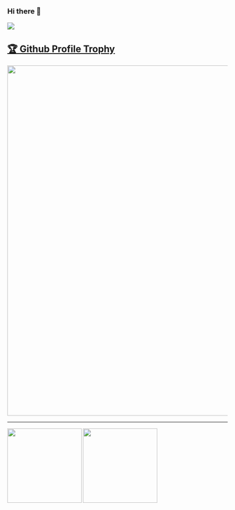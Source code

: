 ### Hi there 👋 

![](https://hits.seeyoufarm.com/api/count/incr/badge.svg?url=https%3A%2F%2Fgithub.com%2Flf7817%2Fhit-counter&count_bg=%236493e9&title_bg=%231B1A1A&icon=iconify.svg&icon_color=%23E7E7E7&title=Visitors&edge_flat=false)

<!--
**lf7817/lf7817** is a ✨ _special_ ✨ repository because its `README.md` (this file) appears on your GitHub profile.

Here are some ideas to get you started:

- 🔭 I’m currently working on ...
- 🌱 I’m currently learning ...
- 👯 I’m looking to collaborate on ...
- 🤔 I’m looking for help with ...
- 💬 Ask me about ...
- 📫 How to reach me: ...
- 😄 Pronouns: ...
- ⚡ Fun fact: ...
-->

<a href="https://github.com/ryo-ma/github-profile-trophy"><h2>🏆 Github Profile Trophy</h2></a>
<a href="https://github.com/ryo-ma/github-profile-trophy">
  <img width=800 src="https://github-profile-trophy.vercel.app/?username=lf7817&column=8&theme=gruvbox&no-frame=true"/>
</a>


---

<div>
  <img height="170" align="left" src="https://github-readme-stats.vercel.app/api?username=lf7817&count_private=true&include_all_commits=true" />
  <img height="170" src="https://github-readme-stats.vercel.app/api/top-langs/?username=lf7817&layout=compact" />
</div>


